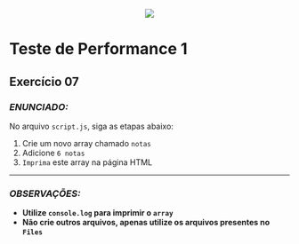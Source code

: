 <p align="center">
    <img src="https://www.infnet.edu.br/infnet/wp-content/themes/infnet.homepage//assets/img/LogoInfnetRodape.png"/>
</p>

# Teste de Performance 1

## Exercício 07

### _ENUNCIADO:_

No arquivo `script.js`, siga as etapas abaixo:

1. Crie um novo array chamado `notas`
2. Adicione `6 notas`
3. `Imprima` este array na página HTML

---

### _OBSERVAÇÕES:_

- **Utilize `console.log` para imprimir o `array`**
- **Não crie outros arquivos, apenas utilize os arquivos presentes no `Files`**
